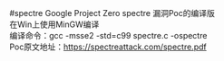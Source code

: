#spectre
Google Project Zero spectre 漏洞Poc的编译版  
在Win上使用MinGW编译  
编译命令：gcc -msse2 -std=c99 spectre.c -ospectre  
Poc原文地址：https://spectreattack.com/spectre.pdf

